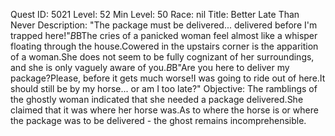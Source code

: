 Quest ID: 5021
Level: 52
Min Level: 50
Race: nil
Title: Better Late Than Never
Description: "The package must be delivered... delivered before I'm trapped here!"$B$BThe cries of a panicked woman feel almost like a whisper floating through the house.Cowered in the upstairs corner is the apparition of a woman.She does not seem to be fully cognizant of her surroundings, and she is only vaguely aware of you.$B$B"Are you here to deliver my package?Please, before it gets much worse!I was going to ride out of here.It should still be by my horse... or am I too late?"
Objective: The ramblings of the ghostly woman indicated that she needed a package delivered.She claimed that it was where her horse was.As to where the horse is or where the package was to be delivered - the ghost remains incomprehensible.
